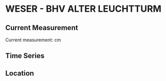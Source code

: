 # WESER - BHV ALTER LEUCHTTURM

## Current Measurement

Current measurement: <Value topic="rivers/pegel-online/WESER/BHV_ALTER_LEUCHTTURM/measurementValue"/> cm

## Time Series

<TimeSeries topic="rivers/pegel-online/WESER/BHV_ALTER_LEUCHTTURM/measurementValue" period="week" />

## Location

<WorldMap>
  <Marker lat="53.54495610312257" lon="8.568175032948227" labelTopic="rivers/pegel-online/WESER/BHV_ALTER_LEUCHTTURM" />
</WorldMap>
